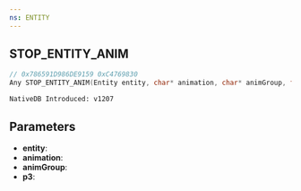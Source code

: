 ```yaml
---
ns: ENTITY
---
```

## STOP_ENTITY_ANIM

```c
// 0x786591D986DE9159 0xC4769830
Any STOP_ENTITY_ANIM(Entity entity, char* animation, char* animGroup, float p3);
```

```
NativeDB Introduced: v1207
```

## Parameters
* **entity**:
* **animation**:
* **animGroup**:
* **p3**:
